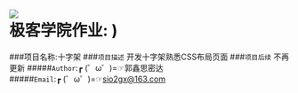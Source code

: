 ![](http://jiuye.jikexueyuan.com/Current/home/images/logo.png)  
极客学院作业: )
=================
###项目名称:十字架
###`项目描述`
      开发十字架熟悉CSS布局页面
###`项目后续`
      不再更新
#####`Author`:┏ (゜ω゜)=☞郭鑫思密达<br>
#####`Email`:┏ (゜ω゜)=☞sio2gx@163.com<br>
